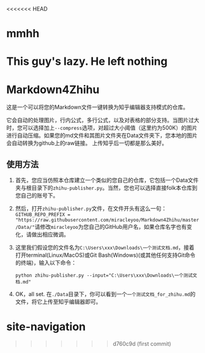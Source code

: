 <<<<<<< HEAD
# mmhh
This guy's lazy. He left nothing
=======
# Markdown4Zhihu

这是一个可以将您的Markdown文件一键转换为知乎编辑器支持模式的仓库。

它会自动的处理图片，行内公式，多行公式，以及对表格的部分支持。当图片过大时，您可以选择加上`--compress`选项，对超过大小阈值（这里约为500K）的图片进行自动压缩。如果您的md文件和其图片文件夹在Data文件夹下，您本地的图片会自动转换为github上的raw链接。
上传知乎后一切都是那么美好。

## 使用方法

1. 首先，您应当仿照本仓库建立一个类似的您自己的仓库，它包括一个Data文件夹与根目录下的`zhihu-publisher.py`。当然，您也可以选择直接folk本仓库到您自己的账号下。

2. 然后，打开`zhihu-publisher.py`文件，在文件开头有这么一句：`GITHUB_REPO_PREFIX = "https://raw.githubusercontent.com/miracleyoo/Markdown4Zhihu/master/Data/"`请修改`miracleyoo`为您自己的GitHub用户名，如果仓库名字也有变化，请做出相应微调。

3. 这里我们假设您的文件名为`C:\Users\xxx\Downloads\一个测试文档.md`，接着打开terminal(Linux/MacOS)或Git Bash(Windows)(或其他任何支持Git命令的终端)，输入以下命令：

   `python zhihu-publisher.py --input="C:\Users\xxx\Downloads\一个测试文档.md"`

4. OK，all set. 在`./Data`目录下，你可以看到一个`一个测试文档_for_zhihu.md`的文件，将它上传至知乎编辑器即可。
# site-navigation
>>>>>>> d760c9d (first commit)
